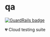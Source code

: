 # qa

[![GuardRails badge](https://badges.production.guardrails.io/moul/qa.svg)](https://www.guardrails.io)

:broken_heart: Cloud testing suite
